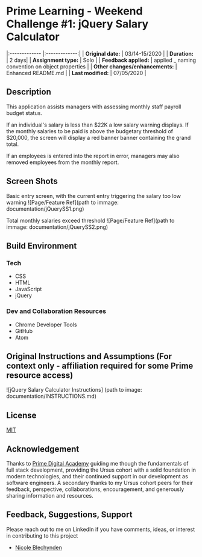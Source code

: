 # Prime Learning - Weekend Challenge #1: jQuery Salary Calculator

|:------------- |:-------------:|
| **Original date:** | 03/14-15/2020 |
| **Duration:** | 2 days|
| **Assignment type:** | Solo |
| **Feedback applied:** | applied \_ naming convention on object properties |
| **Other changes/enhancements:** | Enhanced README.md |
| **Last modified:** | 07/05/2020 |

## Description

This application assists managers with assessing monthly staff payroll budget status.

If an individual's salary is less than \$22K a low salary warning displays. If the monthly salaries to be paid is above the budgetary threshold of \$20,000, the screen will display a red banner banner containing the grand total.

If an employees is entered into the report in error, managers may also removed employees from the monthly report.

## Screen Shots

Basic entry screen, with the current entry triggering the salary too low warning
![Page/Feature Ref](path to immage: documentation/jQuerySS1.png)

Total monthly salaries exceed threshold
![Page/Feature Ref](path to immage: documentation/jQuerySS2.png)

## Build Environment

### Tech

- CSS
- HTML
- JavaScript
- jQuery

### Dev and Collaboration Resources

- Chrome Developer Tools
- GitHub
- Atom

## Original Instructions and Assumptions (For context only - affiliation required for some Prime resource access)

![jQuery Salary Calculator Instructions] (path to image: documentation/INSTRUCTIONS.md)

## License

[MIT](./LICENSE.txt)

## Acknowledgement

Thanks to [Prime Digital Academy](https://www.primeacademy.io/) guiding me though the fundamentals of full stack development, providing the Ursus cohort with a solid foundation in modern technologies, and their continued support in our development as software engineers. A secondary thanks to my Ursus cohort peers for their feedback, perspective, collaborations, encouragement, and generously sharing information and resources.

## Feedback, Suggestions, Support

Please reach out to me on LinkedIn if you have comments, ideas, or interest in contributing to this project

- [Nicole Blechynden](https://www.linkedin.com/in/nicoleblechynden/)
